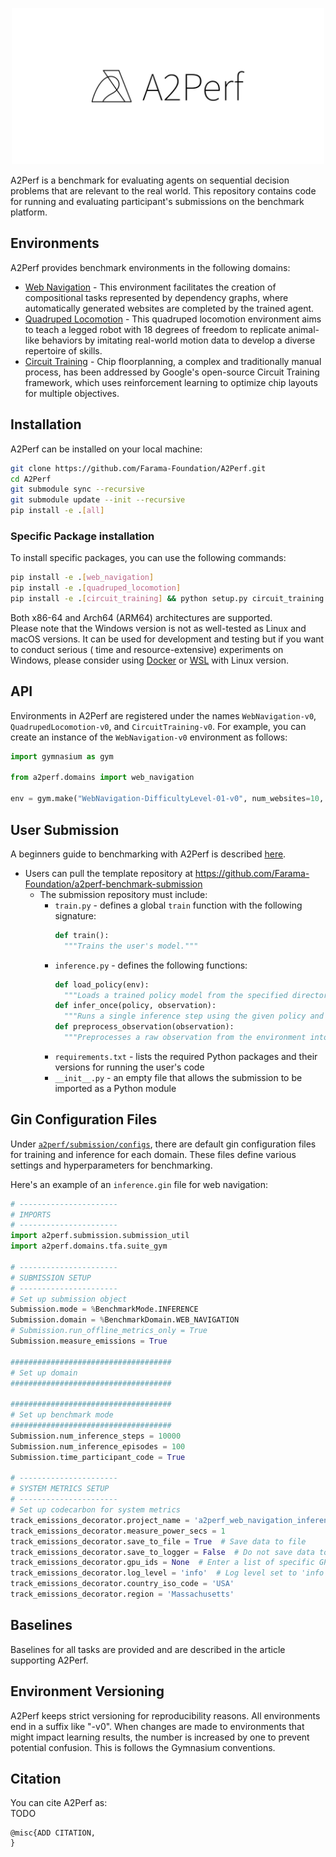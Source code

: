 <p align="center">
    <img src="docs/_static/img/logo/github/A2Perf-github.png" width="500px"/>
</p>
A2Perf is a benchmark for evaluating agents on sequential decision problems that
are relevant to the real world. This
repository contains code for running and evaluating participant's submissions on
the benchmark platform.

## Environments

A2Perf provides benchmark environments in the following domains:

* [Web Navigation](docs/content/web_navigation/WebNavigation-Difficulty-01-v0.ipynb) -
  This environment facilitates the
  creation of compositional tasks represented by dependency graphs, where
  automatically generated websites are completed by the trained agent.
* [Quadruped Locomotion](docs/content/quadruped_locomotion/QuadrupedLocomotion-DogPace-v0.ipynb) -
  This quadruped
  locomotion environment aims to teach a legged robot with 18 degrees of freedom
  to replicate animal-like behaviors by imitating real-world motion data to
  develop a diverse repertoire of skills.
* [Circuit Training](docs/content/circuit_training/CircuitTraining-Ariane-v0.ipynb) -
  Chip floorplanning, a
  complex and traditionally manual process, has been addressed by Google's
  open-source Circuit Training framework, which uses reinforcement learning to
  optimize chip layouts for multiple objectives.

<!-- 
### Web Navigation

![Three web navigation environments](media/gminiwob_scene.png)

### Quadruped Locomotion

![Simulated quadrupeds](media/locomotion_scene.png)

### Chip Floorplanning

![Chip floorplanning environment](media/ariane_scene.png) -->

## Installation

A2Perf can be installed on your local machine:

```bash
git clone https://github.com/Farama-Foundation/A2Perf.git
cd A2Perf
git submodule sync --recursive
git submodule update --init --recursive
pip install -e .[all]
```

### Specific Package installation

To install specific packages, you can use the following commands:

```bash
pip install -e .[web_navigation]
pip install -e .[quadruped_locomotion]
pip install -e .[circuit_training] && python setup.py circuit_training
```

Both x86-64 and Arch64 (ARM64) architectures are supported.
\
Please note that the Windows version is not as well-tested as Linux and macOS
versions.
It can be used for development and testing but if you want to conduct serious (
time and resource-extensive) experiments on Windows,
please consider
using [Docker](https://docs.docker.com/docker-for-windows/install/)
or [WSL](https://docs.microsoft.com/en-us/windows/wsl/install-win10) with Linux
version.

## API

Environments in A2Perf are registered under the
names `WebNavigation-v0`, `QuadrupedLocomotion-v0`,
and `CircuitTraining-v0`. For example, you can create an instance of
the `WebNavigation-v0` environment as follows:

```python
import gymnasium as gym

from a2perf.domains import web_navigation

env = gym.make("WebNavigation-DifficultyLevel-01-v0", num_websites=10, seed=0)

```

## User Submission

A beginners guide to benchmarking with A2Perf is
described [here](docs/content/tutorials/training.ipynb).

- Users can pull the template repository
  at https://github.com/Farama-Foundation/a2perf-benchmark-submission
    - The submission repository must include:
        - `train.py` - defines a global `train` function with the following
          signature:
          ```python
          def train():
            """Trains the user's model."""
          ```
        - `inference.py` - defines the following functions:
          ```python
          def load_policy(env):
            """Loads a trained policy model from the specified directory."""
          def infer_once(policy, observation):
            """Runs a single inference step using the given policy and observation."""
          def preprocess_observation(observation):
            """Preprocesses a raw observation from the environment into a format compatible with the policy."""
          ```
        - `requirements.txt` - lists the required Python packages and
          their versions for running the user's code
        - `__init__.py` - an empty file that allows the submission to be
          imported as a Python module

## Gin Configuration Files

Under [`a2perf/submission/configs`](https://github.com/Farama-Foundation/A2Perf/tree/main/a2perf/submission/configs),
there are default gin configuration files for training and inference for each
domain. These files define various settings and hyperparameters for
benchmarking.

Here's an example of an `inference.gin` file for web navigation:

```python
# ----------------------
# IMPORTS
# ----------------------
import a2perf.submission.submission_util
import a2perf.domains.tfa.suite_gym

# ----------------------
# SUBMISSION SETUP
# ----------------------
# Set up submission object
Submission.mode = %BenchmarkMode.INFERENCE
Submission.domain = %BenchmarkDomain.WEB_NAVIGATION
# Submission.run_offline_metrics_only = True
Submission.measure_emissions = True

####################################
# Set up domain
####################################

####################################
# Set up benchmark mode
####################################
Submission.num_inference_steps = 10000
Submission.num_inference_episodes = 100
Submission.time_participant_code = True

# ----------------------
# SYSTEM METRICS SETUP
# ----------------------
# Set up codecarbon for system metrics
track_emissions_decorator.project_name = 'a2perf_web_navigation_inference'
track_emissions_decorator.measure_power_secs = 1
track_emissions_decorator.save_to_file = True  # Save data to file
track_emissions_decorator.save_to_logger = False  # Do not save data to logger
track_emissions_decorator.gpu_ids = None  # Enter a list of specific GPU IDs to track if desired
track_emissions_decorator.log_level = 'info'  # Log level set to 'info'
track_emissions_decorator.country_iso_code = 'USA'
track_emissions_decorator.region = 'Massachusetts'
```

## Baselines

Baselines for all tasks are provided and are described in the article supporting
A2Perf.

## Environment Versioning

A2Perf keeps strict versioning for reproducibility reasons. All environments end
in a suffix like "-v0". When changes are made to environments that might impact
learning results, the number is increased by one to prevent potential confusion.
This is follows the Gymnasium conventions.

## Citation

You can cite A2Perf as:
\
TODO

```
@misc{ADD CITATION,
}
```
